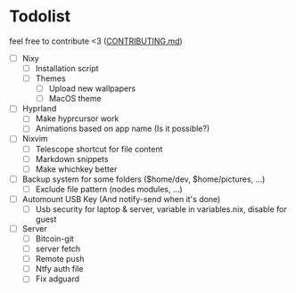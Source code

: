 # Todolist

feel free to contribute <3 ([CONTRIBUTING.md](CONTRIBUTING.md))

- [ ] Nixy
  - [ ] Installation script
  - [ ] Themes
    - [ ] Upload new wallpapers
    - [ ] MacOS theme

- [ ] Hyprland
  - [ ] Make hyprcursor work
  - [ ] Animations based on app name (Is it possible?)

- [ ] Nixvim
  - [ ] Telescope shortcut for file content
  - [ ] Markdown snippets
  - [ ] Make whichkey better

- [ ] Backup system for some folders ($home/dev, $home/pictures, ...)
  - [ ] Exclude file pattern (nodes modules, ...)

- [ ] Automount USB Key (And notify-send when it's done)
  - [ ] Usb security for laptop & server, variable in variables.nix, disable for guest

- [ ] Server
  - [ ] Bitcoin-git
  - [ ] server fetch
  - [ ] Remote push
  - [ ] Ntfy auth file
  - [ ] Fix adguard
